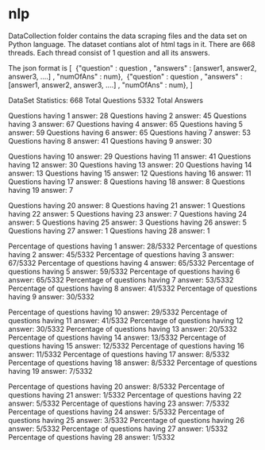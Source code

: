 # nlp

DataCollection folder contains the data scraping files and the data set on Python language. The dataset contians alot of html tags in it. There are 668 threads. Each thread consist of 1 question and all its answers. 

The json format is
[
  {"question" : question , "answers" : [answer1, answer2, answer3, ....] , "numOfAns" : num},
  {"question" : question , "answers" : [answer1, answer2, answer3, ....] , "numOfAns" : num},
]

DataSet Statistics: 
668 Total Questions
5332 Total Answers

Questions having 1 answer: 28
Questions having 2 answer: 45
Questions having 3 answer: 67
Questions having 4 answer: 65
Questions having 5 answer: 59
Questions having 6 answer: 65
Questions having 7 answer: 53
Questions having 8 answer: 41
Questions having 9 answer: 30

Questions having 10 answer: 29
Questions having 11 answer: 41
Questions having 12 answer: 30
Questions having 13 answer: 20
Questions having 14 answer: 13
Questions having 15 answer: 12
Questions having 16 answer: 11
Questions having 17 answer: 8
Questions having 18 answer: 8
Questions having 19 answer: 7

Questions having 20 answer: 8
Questions having 21 answer: 1
Questions having 22 answer: 5
Questions having 23 answer: 7
Questions having 24 answer: 5
Questions having 25 answer: 3
Questions having 26 answer: 5
Questions having 27 answer: 1
Questions having 28 answer: 1

Percentage of questions having 1 answer: 28/5332
Percentage of questions having 2 answer: 45/5332
Percentage of questions having 3 answer: 67/5332
Percentage of questions having 4 answer: 65/5332
Percentage of questions having 5 answer: 59/5332
Percentage of questions having 6 answer: 65/5332
Percentage of questions having 7 answer: 53/5332
Percentage of questions having 8 answer: 41/5332
Percentage of questions having 9 answer: 30/5332

Percentage of questions having 10 answer: 29/5332
Percentage of questions having 11 answer: 41/5332
Percentage of questions having 12 answer: 30/5332
Percentage of questions having 13 answer: 20/5332
Percentage of questions having 14 answer: 13/5332
Percentage of questions having 15 answer: 12/5332
Percentage of questions having 16 answer: 11/5332
Percentage of questions having 17 answer: 8/5332
Percentage of questions having 18 answer: 8/5332
Percentage of questions having 19 answer: 7/5332

Percentage of questions having 20 answer: 8/5332
Percentage of questions having 21 answer: 1/5332
Percentage of questions having 22 answer: 5/5332
Percentage of questions having 23 answer: 7/5332
Percentage of questions having 24 answer: 5/5332
Percentage of questions having 25 answer: 3/5332
Percentage of questions having 26 answer: 5/5332
Percentage of questions having 27 answer: 1/5332
Percentage of questions having 28 answer: 1/5332
